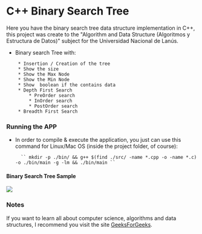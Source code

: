 # C++ Binary Search Tree

Here you have the binary search tree data structure implementation in C++, this project was create to the "Algorithm and Data Structure (Algoritmos y Estructura de Datos)" subject for the Universidad Nacional de Lanús. 

 * Binary search Tree with:
        
        * Insertion / Creation of the tree
        * Show the size
        * Show the Max Node
        * Show the Min Node
        * Show  boolean if the contains data
        * Depth First Search 
            * PreOrder search   
            * InOrder search
            * PostOrder search
        * Breadth First Search


### Running the APP 

* In order to compile & execute the application, you just can use this command for Linux/Mac OS (inside the project folder, of course):

        `` mkdir -p ./bin/ && g++ $(find ./src/ -name *.cpp -o -name *.c) -o ./bin/main -g -lm && ./bin/main ``


#### Binary Search Tree Sample 


![](https://media.geeksforgeeks.org/wp-content/uploads/BSTSearch.png)


### Notes 

If you want to learn all about computer science, algorithms and data structures, I recommend you visit the site [GeeksForGeeks](https://www.geeksforgeeks.org/).

